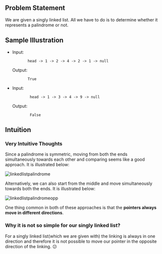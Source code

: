 ## Problem Statement

We are given a singly linked list. All we have to do is to determine whether it represents a palindrome or not.
    
## Sample Illustration

  * Input:
              
               head -> 1 -> 2 -> 4 -> 2 -> 1 -> null 
               
    Output: 
      
               True
    
 * Input:
 
               head -> 1 -> 3 -> 4 -> 9 -> null 
               
   Output: 
   
               False
    
## Intuition

### Very Intuitive Thoughts

Since a palindrome is symmetric, moving from both the ends simultaneously towards each other and comparing seems like a good approach. 
It is illustrated below:

   ![linkedlistpalindrome](https://user-images.githubusercontent.com/22399995/36960881-f038c6ce-206e-11e8-8f1d-0f8b7b02bec4.gif)

Alternatively, we can also start from the middle and move simultaneously towards both the ends. It is illustrated below:

   ![linkedlistpalindromeopp](https://user-images.githubusercontent.com/22399995/36960883-f0c8e6aa-206e-11e8-9d64-fc808074be70.gif)

One thing common in both of these approaches is that the __pointers always move in different directions__. 
                                                
### Why it is not so simple for our singly linked list?

For a singly linked list(which we are given with) the linking is always in one direction and therefore it is not possible
to move our pointer in the opposite direction of the linking. :confused:
